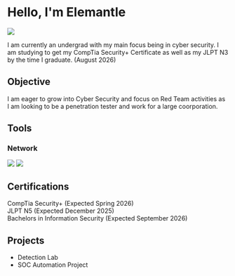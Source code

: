 # Hello, I'm Elemantle
<a href="https://www.linkedin.com/in/alijah-boualapha-163660294/"><img src="https://img.shields.io/badge/-LinkedIn-0072b1?&style=for-the-badge&logo=linkedin&logoColor=white" /></a>

I am currently an undergrad with my main focus being in cyber security. I am studying to get my CompTia Security+ Certificate as well as my JLPT N3 by the time I graduate. (August 2026) 

## Objective

I am eager to grow into Cyber Security and focus on Red Team activities as I am looking to be a penetration tester and work for a large coorporation.

<!-- ## Skills

| Skill                                         | Associated Project         |
|-----------------------------------------------|----------------------------|
| SIEM Implementation and Log Analysis          | <a href="https://google.com">Detection Lab</a>|
| Network Traffic Monitoring and Attack Detection | <a href="https://google.com">Detection Lab</a>|
| Security Automation with Shuffle SOAR         | SOC Automation Lab|
| Incident Response Planning and Execution      | SOC Automation Lab|
| Case Management with TheHive                  | SOC Automation Lab|
| Scripting and Automation for Threat Mitigation | SOC Automation Lab|
-->

## Tools

### Network
<div>
    <a href="https://www.wireshark.org/download.html"><img src="https://img.shields.io/badge/-Wireshark-1679A7?&style=for-the-badge&logo=Wireshark&logoColor=white" /></a>
    <a href="https://suricata.io/"><img src="https://img.shields.io/badge/-Suricata-EF3B2D?&style=for-the-badge&logo=Suricata&logoColor=white" /></a>
</div>

## Certifications

<div>
<div>CompTia Security+ (Expected Spring 2026)</div>
<div><text>JLPT N5 (Expected December 2025)</text></div>
<div><text>Bachelors in Information Security (Expected September 2026)</text></div>
</div>

## Projects
- Detection Lab
- SOC Automation Project
